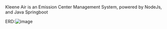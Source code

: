 Kleene Air is an Emission Center Management System, powered by NodeJs, and Java Springboot

ERD:![image](https://user-images.githubusercontent.com/111875528/203082241-e77c77d6-7c70-4a69-87d8-d1f11c3c3729.png)
